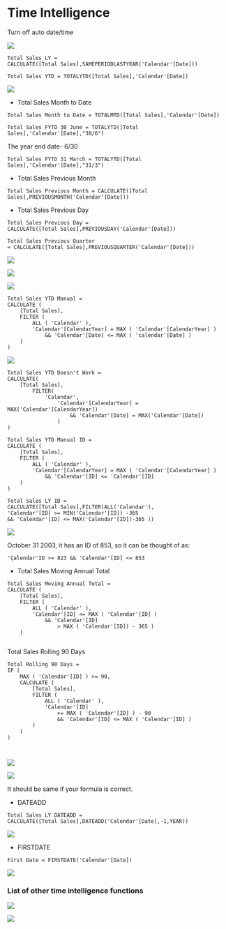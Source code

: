 # Time Intelligence

Turn off auto date/time

![](.gitbook/assets/image%20%2857%29.png)

```text
Total Sales LY = 
CALCULATE([Total Sales],SAMEPERIODLASTYEAR('Calendar'[Date]))
```

```text
Total Sales YTD = TOTALYTD([Total Sales],'Calendar'[Date])
```

![](.gitbook/assets/image%20%2867%29.png)

* Total Sales Month to Date

```text
Total Sales Month to Date = TOTALMTD([Total Sales],'Calendar'[Date])
```

```text
Total Sales FYTD 30 June = TOTALYTD([Total Sales],'Calendar'[Date],"30/6")
```

The year end date- 6/30

```text
Total Sales FYTD 31 March = TOTALYTD([Total Sales],'Calendar'[Date],"31/3")
```

* Total Sales Previous Month 

```text
Total Sales Previous Month = CALCULATE([Total Sales],PREVIOUSMONTH('Calendar'[Date]))
```

* Total Sales Previous Day

```text
Total Sales Previous Day = 
CALCULATE([Total Sales],PREVIOUSDAY('Calendar'[Date]))

Total Sales Previous Quarter 
= CALCULATE([Total Sales],PREVIOUSQUARTER('Calendar'[Date]))
```

![](.gitbook/assets/image%20%283%29.png)

![](.gitbook/assets/image%20%2881%29.png)

![](.gitbook/assets/image%20%2847%29.png)

```text
Total Sales YTD Manual =
CALCULATE (
    [Total Sales],
    FILTER (
        ALL ( 'Calendar' ),
        'Calendar'[CalendarYear] = MAX ( 'Calendar'[CalendarYear] )
            && 'Calendar'[Date] <= MAX ( 'calendar'[Date] )
    )
)

```

![](.gitbook/assets/image%20%2819%29.png)

```text
Total Sales YTD Doesn't Work = 
CALCULATE(
    [Total Sales],
        FILTER(
            'Calendar',
                'Calendar'[CalendarYear] = MAX('Calendar'[CalendarYear])
                    && 'Calendar'[Date] = MAX('Calendar'[Date])
                )
)
```

```text
Total Sales YTD Manual ID =
CALCULATE (
    [Total Sales],
    FILTER (
        ALL ( 'Calendar' ),
        'Calendar'[CalendarYear] = MAX ( 'Calendar'[CalendarYear] )
            && 'Calendar'[ID] <= 'Calendar'[ID]
    )
)

```

```text
Total Sales LY ID = 
CALCULATE([Total Sales],FILTER(ALL('Calendar'),
'Calendar'[ID] >= MIN('Calendar'[ID]) -365
&& 'Calendar'[ID] <= MAX('Calendar'[ID])-365 ))

```

![](.gitbook/assets/image%20%2870%29.png)

October 31 2003, it has an ID of 853, so it can be thought of as:

```text
'Çalendar'ID >= 823 && 'Calendar'[ID] <= 853
```

* Total Sales Moving Annual Total



```text
Total Sales Moving Annual Total = 
CALCULATE (
    [Total Sales],
    FILTER (
        ALL ( 'Calendar' ),
        'Calendar'[ID] <= MAX ( 'Calendar'[ID] )
            && 'Calendar'[ID]
                > MAX ( 'Calendar'[ID]) - 365 )
    )


```

Total Sales Rolling 90 Days

```text
Total Rolling 90 Days =
IF (
    MAX ( 'Calendar'[ID] ) >= 90,
    CALCULATE (
        [Total Sales],
        FILTER (
            ALL ( 'Calendar' ),
            'Calendar'[ID]
                >= MAX ( 'Calendar'[ID] ) - 90
                && 'Calendar'[ID] <= MAX ( 'Calendar'[ID] )
        )
    )
)



```

![](.gitbook/assets/image%20%2859%29.png)

![](.gitbook/assets/image%20%289%29.png)

It should be same if your formula is correct.

* DATEADD

```text
Total Sales LY DATEADD = 
CALCULATE([Total Sales],DATEADD('Calendar'[Date],-1,YEAR))
```

![](.gitbook/assets/image%20%281%29.png)

* FIRSTDATE 

```text
First Date = FIRSTDATE('Calendar'[Date])
```

![](.gitbook/assets/image%20%2822%29.png)

### List of other time intelligence functions

![](.gitbook/assets/image%20%2875%29.png)

![](.gitbook/assets/image%20%2843%29.png)



